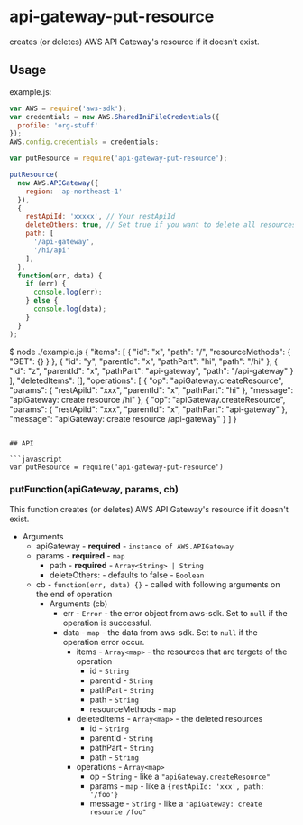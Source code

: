 # api-gateway-put-resource

creates (or deletes) AWS API Gateway's resource if it doesn't exist.

## Usage

example.js:

```javascript
var AWS = require('aws-sdk');
var credentials = new AWS.SharedIniFileCredentials({
  profile: 'org-stuff'
});
AWS.config.credentials = credentials;

var putResource = require('api-gateway-put-resource');

putResource(
  new AWS.APIGateway({
    region: 'ap-northeast-1'
  }),
  {
    restApiId: 'xxxxx', // Your restApiId
    deleteOthers: true, // Set true if you want to delete all resources that is not in path
    path: [
      '/api-gateway',
      '/hi/api'
    ],
  },
  function(err, data) {
    if (err) {
      console.log(err);
    } else {
      console.log(data);
    }
  }
);

```
$ node ./example.js
{
  "items": [
    {
      "id": "x",
      "path": "/",
      "resourceMethods": {
        "GET": {}
      }
    },
    {
      "id": "y",
      "parentId": "x",
      "pathPart": "hi",
      "path": "/hi"
    },
    {
      "id": "z",
      "parentId": "x",
      "pathPart": "api-gateway",
      "path": "/api-gateway"
    }
  ],
  "deletedItems": [],
  "operations": [
    {
      "op": "apiGateway.createResource",
      "params": {
        "restApiId": "xxx",
        "parentId": "x",
        "pathPart": "hi"
      },
      "message": "apiGateway: create resource /hi"
    },
    {
      "op": "apiGateway.createResource",
      "params": {
        "restApiId": "xxx",
        "parentId": "x",
        "pathPart": "api-gateway"
      },
      "message": "apiGateway: create resource /api-gateway"
    }
  ]
}
```

## API

```javascript
var putResource = require('api-gateway-put-resource')
```

### putFunction(apiGateway, params, cb)

This function creates (or deletes) AWS API Gateway's resource if it doesn't exist.

- Arguments
  - apiGateway - **required** - `instance of AWS.APIGateway`
  - params - **required** - `map`
    - path - **required** - `Array<String> | String`
    - deleteOthers: - defaults to false - `Boolean`
  - cb - `function(err, data) {}` - called with following arguments on the end of operation
    - Arguments (cb)
      - err - `Error` - the error object from aws-sdk. Set to `null` if the operation is successful.
      - data - `map` - the data from aws-sdk. Set to `null` if the operation error occur.
        - items - `Array<map>` - the resources that are targets of the operation
          - id - `String`
          - parentId - `String`
          - pathPart - `String`
          - path - `String`
          - resourceMethods - `map`
        - deletedItems - `Array<map>` - the deleted resources
          - id - `String`
          - parentId - `String`
          - pathPart - `String`
          - path - `String`
        - operations - `Array<map>`
          - op - `String` - like a `"apiGateway.createResource"`
          - params - `map` - like a `{restApiId: 'xxx', path: '/foo'}`
          - message - `String` - like a `"apiGateway: create resource /foo"`
